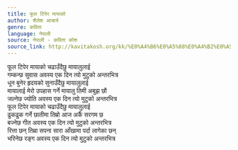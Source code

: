 ```yaml
---
title: फूल टिपेर मायाको
author: शैलेश आचार्य
genre: कविता
language: नेपाली
source: नेपाली - कविता कोश
source_link: http://kavitakosh.org/kk/%E0%A4%B6%E0%A5%88%E0%A4%B2%E0%A5%87%E0%A4%B6_%E0%A4%86%E0%A4%9A%E0%A4%BE%E0%A4%B0%E0%A5%8D%E0%A4%AF
---
```


फूल टिपेर मायाको चढाउँदैछु मायालुलाई  
गम्कन्छ सुवास अवस्य एक दिन त्यो मुटुको अन्तरभित्र  
धून बुनेर हृदयको सुनाउँदैछु मायालुलाई  
मायालाई मेरो उपहास गर्ने मायालु तिमी अबुझ छौ  
जल्नेछ ज्योति अवस्य एक दिन त्यो मुटुको अन्तरभित्र  
फूल टिपेर मायाको चढाउँदैछु मायालुलाई  
ढुकढुक गर्ने छातीमा तिम्रो आज अर्कै सरगम छ  
बज्नेछ गीत अवस्य एक दिन त्यो मुटुको अन्तरभित्र  
रित्ता छन् तिम्रा सपना सारा आँखामा पर्दा लागेका छन्  
भरिनेछ रङ्ग अवस्य एक दिन त्यो मुटुको अन्तरभित्र
